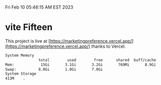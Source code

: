 Fri Feb 10 05:46:15 AM EST 2023

# vite Fifteen


This project is live at [https://marketingpreference.vercel.app/](https://marketingpreference.vercel.app/) thanks to Vercel.

```bash
System Memory
               total        used        free      shared  buff/cache   available
Mem:            15Gi       3.1Gi       3.2Gi       769Mi       8.9Gi        11Gi
Swap:          8.0Gi       1.0Gi       7.0Gi
System Storage
413M	.
